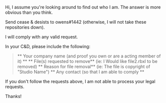 Hi, I assume you're looking around to find out who I am. The answer is more obvious than you think. 

Send cease & desists to owens#1442 (otherwise, I will not take these repositories down).

I will comply with any valid request.

In your C&D, please include the following:
> ** Your company name (and proof you own or are a acting member of it) **
> ** File(s) requested to remove** (ie: I Would like file2.rbxl to be removed)
> ** Reason for file removal** (ie: The file is copyright of "Studio Name")
> ** Any contact (so that I am able to comply **

If you don't follow the requests above, I am not able to process your legal requests.

Thanks!

